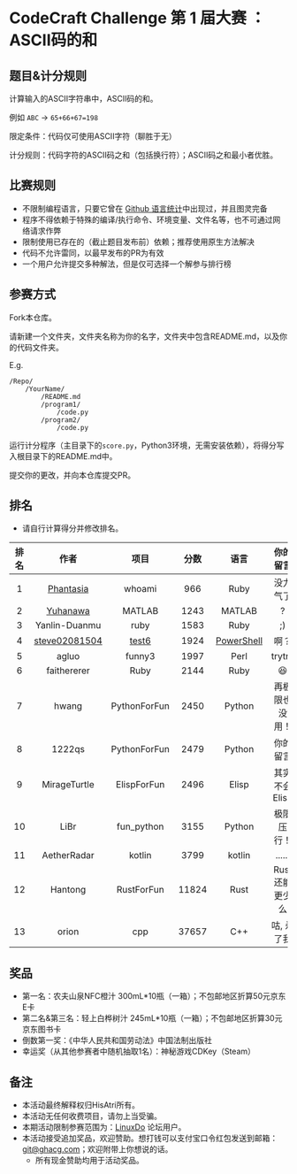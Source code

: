 # CodeCraft Challenge 第 1 届大赛 ：ASCII码的和

## 题目&计分规则

计算输入的ASCII字符串中，ASCII码的和。

例如 `ABC` -> `65+66+67=198`

限定条件：代码仅可使用ASCII字符（聊胜于无）

计分规则：代码字符的ASCII码之和（包括换行符）；ASCII码之和最小者优胜。

## 比赛规则

- 不限制编程语言，只要它曾在 [Github 语言统计]( https://madnight.github.io/githut/#/pull_requests/2024/1 )中出现过，并且图灵完备
- 程序不得依赖于特殊的编译/执行命令、环境变量、文件名等，也不可通过网络请求作弊
- 限制使用已存在的（截止题目发布前）依赖；推荐使用原生方法解决
- 代码不允许雷同，以最早发布的PR为有效
- 一个用户允许提交多种解法，但是仅可选择一个解参与排行榜

## 参赛方式
Fork本仓库。

请新建一个文件夹，文件夹名称为你的名字，文件夹中包含README.md，以及你的代码文件夹。

E.g.
```
/Repo/
    /YourName/ 
        /README.md
        /program1/
            /code.py
        /program2/
            /code.py
```

运行计分程序（主目录下的`score.py`，Python3环境，无需安装依赖），将得分写入根目录下的README.md中。

提交你的更改，并向本仓库提交PR。

## 排名

- 请自行计算得分并修改排名。

| 排名 | 作者 | 项目 | 分数 | 语言 | 你的留言 |
| :--: | :--: | :--: | :--: | :--: | :--: |
| 1 | [Phantasia](https://linux.do/u/phantasia/summary) | whoami | 966 | Ruby | 没力气了 |
| 2 | [Yuhanawa](https://linux.do/u/yuhanawa/summary) | MATLAB | 1243 | MATLAB | ? |
| 3 | Yanlin-Duanmu | ruby | 1583 | Ruby | ;) |
| 4 | [steve02081504](https://github.com/steve02081504) | [test6](./steve02081504/test6) | 1924 | [PowerShell](https://github.com/PowerShell/PowerShell) | 啊？|
| 5 | agluo | funny3 | 1997 | Perl | trytry |
| 6 | faithererer | Ruby | 2144 | Ruby | 😆|
| 7 | hwang | PythonForFun| 2450|Python| 再极限也没用！|
| 8 | 1222qs | PythonForFun | 2479 | Python | 你的留言 |
| 9 | MirageTurtle | ElispForFun | 2496 | Elisp | 其实不会 Elisp |
| 10 | LiBr | fun_python | 3155 | Python | 极限压行！|
| 11 | AetherRadar | kotlin | 3799 | kotlin |  ...... |
| 12 | Hantong | RustForFun | 11824 | Rust | Rust 还能更少么 |
| 13 | orion | cpp | 37657 | C++ | 咕, 杀了我 |

## 奖品

- 第一名：农夫山泉NFC橙汁 300mL*10瓶（一箱）；不包邮地区折算50元京东E卡
- 第二名&第三名：轻上白桦树汁 245mL*10瓶（一箱）；不包邮地区折算30元京东图书卡
- 倒数第一奖：《中华人民共和国劳动法》中国法制出版社
- 幸运奖（从其他参赛者中随机抽取1名）：神秘游戏CDKey（Steam）

## 备注

- 本活动最终解释权归HisAtri所有。
- 本活动无任何收费项目，请勿上当受骗。
- 本期活动限制参赛范围为：[LinuxDo](https://linux.do) 论坛用户。
- 本活动接受追加奖品，欢迎赞助。想打钱可以支付宝口令红包发送到邮箱：<git@ghacg.com>；欢迎附带上你想说的话。
  - 所有现金赞助均用于活动奖品。
